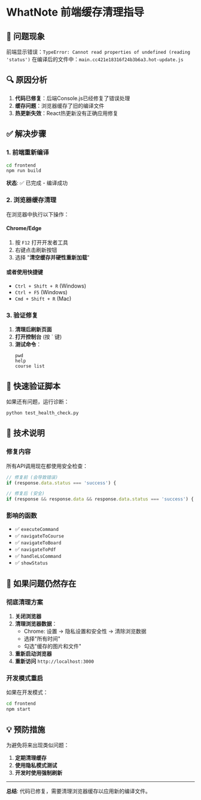# WhatNote 前端缓存清理指导

## 🚨 问题现象
前端显示错误：`TypeError: Cannot read properties of undefined (reading 'status')`
在编译后的文件中：`main.cc421e18316f24b3b6a3.hot-update.js`

## 🔍 原因分析
1. **代码已修复**：后端Console.js已经修复了错误处理
2. **缓存问题**：浏览器缓存了旧的编译文件
3. **热更新失效**：React热更新没有正确应用修复

## ✅ 解决步骤

### 1. 前端重新编译
```bash
cd frontend
npm run build
```
**状态**: ✅ 已完成 - 编译成功

### 2. 浏览器缓存清理
在浏览器中执行以下操作：

#### Chrome/Edge
1. 按 `F12` 打开开发者工具
2. 右键点击刷新按钮
3. 选择 "**清空缓存并硬性重新加载**"

#### 或者使用快捷键
- `Ctrl + Shift + R` (Windows)
- `Ctrl + F5` (Windows)
- `Cmd + Shift + R` (Mac)

### 3. 验证修复
1. **清理后刷新页面**
2. **打开控制台** (按 ` 键)
3. **测试命令**：
   ```
   pwd
   help
   course list
   ```

## 🎯 快速验证脚本

如果还有问题，运行诊断：
```bash
python test_health_check.py
```

## 📝 技术说明

### 修复内容
所有API调用现在都使用安全检查：
```javascript
// 修复前 (会导致错误)
if (response.data.status === 'success') {

// 修复后 (安全)
if (response && response.data && response.data.status === 'success') {
```

### 影响的函数
- ✅ `executeCommand`
- ✅ `navigateToCourse`
- ✅ `navigateToBoard`
- ✅ `navigateToPdf`
- ✅ `handleLsCommand`
- ✅ `showStatus`

## 🚨 如果问题仍然存在

### 彻底清理方案
1. **关闭浏览器**
2. **清理浏览器数据**：
   - Chrome: 设置 → 隐私设置和安全性 → 清除浏览数据
   - 选择"所有时间"
   - 勾选"缓存的图片和文件"
3. **重新启动浏览器**
4. **重新访问** `http://localhost:3000`

### 开发模式重启
如果在开发模式：
```bash
cd frontend
npm start
```

## 💡 预防措施

为避免将来出现类似问题：
1. **定期清理缓存**
2. **使用隐私模式测试**
3. **开发时使用强制刷新**

---

**总结**: 代码已修复，需要清理浏览器缓存以应用新的编译文件。 